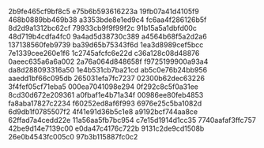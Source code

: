 2b9fe465cf9bf8c5
e75b6b593616223a
19fb07a41d4105f9
468b0889bb469b38
a3353bde8e1ed9c4
fc6aa4f286126b5f
8d2d9a1312bc62cf
79933cb9f9f99f2c
91b15a5a1dbfd00c
48d719b4cdfa4fc0
9a4ad5d38730c389
a4564b68f5a2d2a6
137138560feb9739
ba39d65b75343f6d
1ea3d8989cef5bcc
7e1339cee260e1f6
1c2745afcfc6e22d
c36a128c08d48876
0aeec635a6a6a002
2a76a064d848658f
f9725199900a93a4
da8d288093316a50
1e4b531cb7ba21cd
ab5c0e76b24bb956
aaedd1bf66c095db
265031efa7fc7237
02300b62dec63226
3f4fef05cf71eba5
000ea7041098e294
0f292c8c5f0a31ee
8cd30d672e209361
a0fbaf1e4b71a34f
00986ee80feb4853
fa8aba17827c2234
f60252ed8af6f993
6976e25c5ba1082d
6d9db1f0785507f2
4f41e91d36b5c1e8
a9192bcf744aa8ce
62ffad7a4cedd22e
11a56aa5fb7bc954
c7e15d1914d1cc35
7740aafaf3ffc757
42be9d14e7139c00
e0da47c4176c722b
9131c2de9cd1508b
26e0b4543fc005c0
97b3b115887fc0c2
